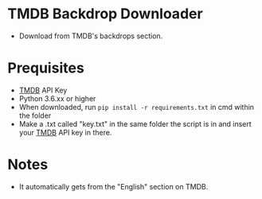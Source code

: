 # TMDB Backdrop Downloader 

- Download from TMDB's backdrops section.

# Prequisites 
- [TMDB](https://www.themoviedb.org/) API Key
- Python 3.6.xx or higher
- When downloaded, run `pip install -r requirements.txt` in cmd within the folder
- Make a .txt called "key.txt" in the same folder the script is in and insert your [TMDB](https://www.themoviedb.org/) API key in there.

# Notes
- It automatically gets from the "English" section on TMDB.
